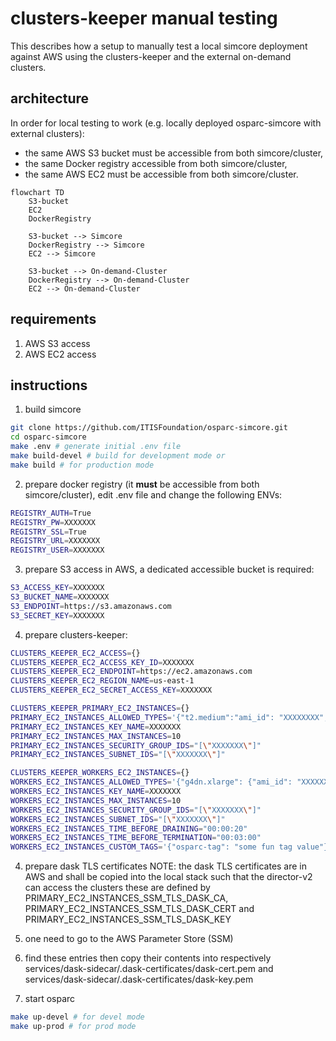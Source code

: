 # clusters-keeper manual testing

This describes how a setup to manually test a local simcore deployment against AWS using the clusters-keeper and the external on-demand clusters.

## architecture

In order for local testing to work (e.g. locally deployed osparc-simcore with external clusters):
- the same AWS S3 bucket must be accessible from both simcore/cluster,
- the same Docker registry accessible from both simcore/cluster,
- the same AWS EC2 must be accessible from both simcore/cluster.

```mermaid
flowchart TD
    S3-bucket
    EC2
    DockerRegistry

    S3-bucket --> Simcore
    DockerRegistry --> Simcore
    EC2 --> Simcore

    S3-bucket --> On-demand-Cluster
    DockerRegistry --> On-demand-Cluster
    EC2 --> On-demand-Cluster
```

## requirements
1. AWS S3 access
2. AWS EC2 access


## instructions

1. build simcore
```bash
git clone https://github.com/ITISFoundation/osparc-simcore.git
cd osparc-simcore
make .env # generate initial .env file
make build-devel # build for development mode or
make build # for production mode
```

2. prepare docker registry (it **must** be accessible from both simcore/cluster), edit .env file and change the following ENVs:
```bash
REGISTRY_AUTH=True
REGISTRY_PW=XXXXXXX
REGISTRY_SSL=True
REGISTRY_URL=XXXXXXX
REGISTRY_USER=XXXXXXX
```

3. prepare S3 access in AWS, a dedicated accessible bucket is required:
```bash
S3_ACCESS_KEY=XXXXXXX
S3_BUCKET_NAME=XXXXXXX
S3_ENDPOINT=https://s3.amazonaws.com
S3_SECRET_KEY=XXXXXXX
```

4. prepare clusters-keeper:
```bash
CLUSTERS_KEEPER_EC2_ACCESS={}
CLUSTERS_KEEPER_EC2_ACCESS_KEY_ID=XXXXXXX
CLUSTERS_KEEPER_EC2_ENDPOINT=https://ec2.amazonaws.com
CLUSTERS_KEEPER_EC2_REGION_NAME=us-east-1
CLUSTERS_KEEPER_EC2_SECRET_ACCESS_KEY=XXXXXXX

CLUSTERS_KEEPER_PRIMARY_EC2_INSTANCES={}
PRIMARY_EC2_INSTANCES_ALLOWED_TYPES='{"t2.medium":"ami_id": "XXXXXXXX", "custom_boot_scripts": ["whoami"]}}'
PRIMARY_EC2_INSTANCES_KEY_NAME=XXXXXXX
PRIMARY_EC2_INSTANCES_MAX_INSTANCES=10
PRIMARY_EC2_INSTANCES_SECURITY_GROUP_IDS="[\"XXXXXXX\"]"
PRIMARY_EC2_INSTANCES_SUBNET_IDS="[\"XXXXXXX\"]"

CLUSTERS_KEEPER_WORKERS_EC2_INSTANCES={}
WORKERS_EC2_INSTANCES_ALLOWED_TYPES='{"g4dn.xlarge": {"ami_id": "XXXXXXXX", "custom_boot_scripts": ["whoami"], "pre_pull_images": ["ubuntu:latest"]}}'
WORKERS_EC2_INSTANCES_KEY_NAME=XXXXXXX
WORKERS_EC2_INSTANCES_MAX_INSTANCES=10
WORKERS_EC2_INSTANCES_SECURITY_GROUP_IDS="[\"XXXXXXX\"]"
WORKERS_EC2_INSTANCES_SUBNET_IDS="[\"XXXXXXX\"]"
WORKERS_EC2_INSTANCES_TIME_BEFORE_DRAINING="00:00:20"
WORKERS_EC2_INSTANCES_TIME_BEFORE_TERMINATION="00:03:00"
WORKERS_EC2_INSTANCES_CUSTOM_TAGS='{"osparc-tag": "some fun tag value"}'
```

4. prepare dask TLS certificates
NOTE: the dask TLS certificates are in AWS and shall be copied into the local stack such that the director-v2 can access the clusters
these are defined by PRIMARY_EC2_INSTANCES_SSM_TLS_DASK_CA, PRIMARY_EC2_INSTANCES_SSM_TLS_DASK_CERT and PRIMARY_EC2_INSTANCES_SSM_TLS_DASK_KEY
  1. one need to go to the AWS Parameter Store (SSM)
  2. find these entries then copy their contents into respectively services/dask-sidecar/.dask-certificates/dask-cert.pem and services/dask-sidecar/.dask-certificates/dask-key.pem


5. start osparc
```bash
make up-devel # for devel mode
make up-prod # for prod mode
```
